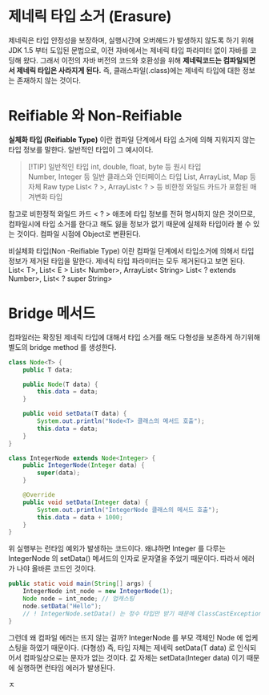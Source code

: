 # 제네릭 타입 소거 (Erasure) 
제네릭은 타입 안정성을 보장하며, 실행시간에 오버헤드가 발생하지 않도록 하기 위해 JDK 1.5 부터 도입된 문법으로, 이전 자바에서는 제네릭 타입 파라미터 없이 자바를 코딩해 왔다. 그래서 이전의 자바 버전의 코드와 호환성을 위해 **제네릭코드는 컴파일되면서 제네릭 타입은 사라지게 된다.** 
즉, 클래스파일(.class)에는 제네릭 타입에 대한 정보는 존재하지 않는 것이다. 

# Reifiable 와 Non-Reifiable 
**실체화 타입 (Reifiable Type)** 이란 컴파일 단계에서 타입 소거에 의해 지워지지 않는 타입 정보를 말한다. 일반적인 타입이 그 예시이다. 

>[!TIP] 일반적인 타입 
>int, double, float, byte 등  원시 타입  
>Number, Integer 등 일반 클래스와  인터페이스 타입
>List, ArrayList, Map 등 자체  Raw type
>List< ? >, ArrayList< ? > 등 비한정 와일드 카드가 포함된 매겨변화 타입 

참고로 비한정적 와일드 카드 < ? > 애초에 타입 정보를 전혀 명시하지 않은 것이므로, 컴파일시에 타입 소거를 한다고 해도 잃을 정보가 없기 때문에 실체화 타입이라 볼 수 있는 것이다. 컴파일 시점에 Object로 변환된다. 

비실체화 타입(Non -Reifiable Type) 이란 컴파일 단계에서 타입소거에 의해서 타입 정보가 제거된 타입을 말한다. 제네릭 타입 파라미터는 모두 제거된다고 보면 된다. 
List< T>, List< E >
List< Number>, ArrayList< String> 
List< ? extends Number>, List< ? super String>

# Bridge 메서드 
컴파일러는 확장된 제네릭 타입에 대해서 타입 소거를 해도 다형성을 보존하게 하기위해 별도의 bridge method 를 생성한다. 

```java 
class Node<T> {
    public T data;

    public Node(T data) {
        this.data = data;
    }

    public void setData(T data) {
        System.out.println("Node<T> 클래스의 메서드 호출");
        this.data = data;
    }
}

class IntegerNode extends Node<Integer> {
    public IntegerNode(Integer data) {
        super(data);
    }

    @Override
    public void setData(Integer data) {
        System.out.println("IntegerNode 클래스의 메서드 호출");
        this.data = data + 1000;
    }
}
```
위 실행부는 런타임 예외가 발생하는 코드이다. 왜냐하면 Integer 를 다루는 IntegerNode 의 setData() 메서드의 인자로 문자열을 주었기 때문이다. 따라서 에러가 나야 올바른 코드인 것이다. 
```java 
public static void main(String[] args) {
    IntegerNode int_node = new IntegerNode(1);
    Node node = int_node; // 업캐스팅
    node.setData("Hello");
    // ! IntegerNode.setData() 는 정수 타입만 받기 때문에 ClassCastException
}
```

그런데 왜 컴파일 에러는 뜨지 않는 걸까? IntegerNode 를 부모 객체인 Node 에 업케스팅을 하였기 때문이다. (다형성) 
즉, 타입 자체는 제네릭 setData(T data) 로 인식되어서 컴파일상으로는 문자가 없는 것이다. 값 자체는 setData(Integer data) 이기 때문에 실행하면 런타임 에러가 발생된다. 

ㅈ